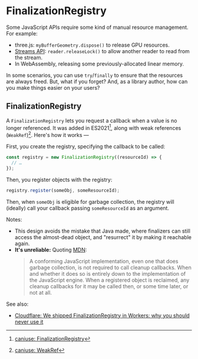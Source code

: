 # FinalizationRegistry

Some JavaScript APIs require some kind of manual resource management. For example:

- three.js: `myBufferGeometry.dispose()` to release GPU resources.
- [Streams API](https://developer.mozilla.org/en-US/docs/Web/API/Streams_API): `reader.releaseLock()` to allow another reader to read from the stream.
- In WebAssembly, releasing some previously-allocated linear memory.

In some scenarios, you can use `try`/`finally` to ensure that the resources are always freed. But, what if you forget? And, as a library author, how can you make things easier on your users?

## FinalizationRegistry

A `FinalizationRegistry` lets you request a callback when a value is no longer referenced. It was added in ES2021[^1], along with weak references (`WeakRef`)[^2]. Here's how it works —

[^1]: [caniuse: FinalizationRegistry](https://caniuse.com/mdn-javascript_builtins_finalizationregistry)
[^2]: [caniuse: WeakRef](https://caniuse.com/mdn-javascript_builtins_weakref)

First, you create the registry, specifying the callback to be called:

```javascript
const registry = new FinalizationRegistry((resourceId) => {
  // …
});
```

Then, you register objects with the registry:

```javascript
registry.register(someObj, someResourceId);
```

Then, when `someObj` is eligible for garbage collection, the registry will (ideally) call your callback passing `someResourceId` as an argument.

Notes:

- This design avoids the mistake that Java made, where finalizers can still access the almost-dead object, and "resurrect" it by making it reachable again.
- **It's unreliable:** Quoting [MDN](https://developer.mozilla.org/en-US/docs/Web/JavaScript/Reference/Global_Objects/FinalizationRegistry):
  > A conforming JavaScript implementation, even one that does garbage collection, is not required to call cleanup callbacks. When and whether it does so is entirely down to the implementation of the JavaScript engine. When a registered object is reclaimed, any cleanup callbacks for it may be called then, or some time later, or not at all.

See also:

- [Cloudflare: We shipped FinalizationRegistry in Workers: why you should never use it](https://blog.cloudflare.com/we-shipped-finalizationregistry-in-workers-why-you-should-never-use-it/)
